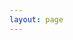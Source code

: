 ```yaml
---
layout: page
---
```


<!-- <myMap /> -->
<myApp />

<script setup>
    // import myMap from '@/components/map.vue'
    // import myMap from '@/components/layers.vue'
    // import myApp from '@/dev/dev2.vue' 
    import myApp from '@/dev/dev5.vue' 


</script>
